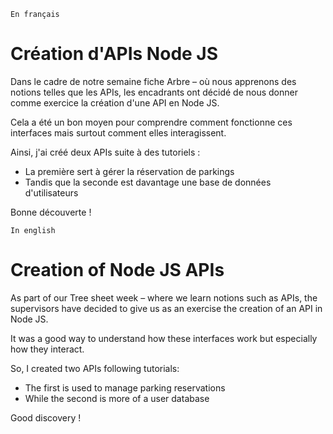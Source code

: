 `En français`

# Création d'APIs Node JS

Dans le cadre de notre semaine fiche Arbre – où nous apprenons des notions telles que les APIs, les encadrants ont décidé de nous donner comme exercice la création d'une API en Node JS. 

Cela a été un bon moyen pour comprendre comment fonctionne ces interfaces mais surtout comment elles interagissent.

Ainsi, j'ai créé deux APIs suite à des tutoriels :
- La première sert à gérer la réservation de parkings
- Tandis que la seconde est davantage une base de données d'utilisateurs

Bonne découverte !

`In english`

# Creation of Node JS APIs

As part of our Tree sheet week – where we learn notions such as APIs, the supervisors have decided to give us as an exercise the creation of an API in Node JS.

It was a good way to understand how these interfaces work but especially how they interact.

So, I created two APIs following tutorials:
- The first is used to manage parking reservations
- While the second is more of a user database

Good discovery !